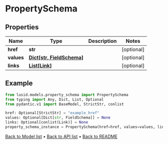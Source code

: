 # PropertySchema

## Properties
Name | Type | Description | Notes
------------ | ------------- | ------------- | -------------
**href** | **str** |  | [optional] 
**values** | [**Dict[str, FieldSchema]**](FieldSchema.md) |  | [optional] 
**links** | [**List[Link]**](Link.md) |  | [optional] 
## Example

```python
from lusid.models.property_schema import PropertySchema
from typing import Any, Dict, List, Optional
from pydantic.v1 import BaseModel, StrictStr, conlist

href: Optional[StrictStr] = "example_href"
values: Optional[Dict[str, FieldSchema]] = None
links: Optional[conlist(Link)] = None
property_schema_instance = PropertySchema(href=href, values=values, links=links)

```

[Back to Model list](../README.md#documentation-for-models) &#8226; [Back to API list](../README.md#documentation-for-api-endpoints) &#8226; [Back to README](../README.md)

